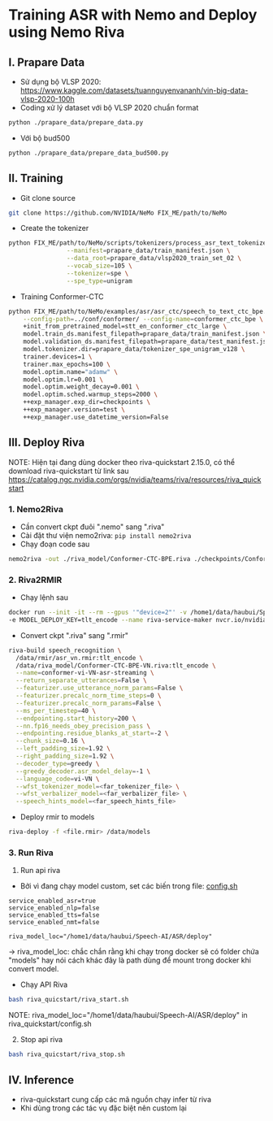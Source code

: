 # Training ASR with Nemo and Deploy using Nemo Riva


## I. Prapare Data
- Sử dụng bộ VLSP 2020: https://www.kaggle.com/datasets/tuannguyenvananh/vin-big-data-vlsp-2020-100h
- Coding xử lý dataset với bộ VLSP 2020 chuẩn format
```bash
python ./prapare_data/prepare_data.py
```
- Với bộ bud500
```bash
python ./prapare_data/prepare_data_bud500.py
```

## II. Training 
- Git clone source
```bash
git clone https://github.com/NVIDIA/NeMo FIX_ME/path/to/NeMo
```

- Create the tokenizer
```bash
python FIX_ME/path/to/NeMo/scripts/tokenizers/process_asr_text_tokenizer.py \
                --manifest=prapare_data/train_manifest.json \
                --data_root=prapare_data/vlsp2020_train_set_02 \
                --vocab_size=105 \
                --tokenizer=spe \
                --spe_type=unigram
```

- Training Conformer-CTC
```bash
python FIX_ME/path/to/NeMo/examples/asr/asr_ctc/speech_to_text_ctc_bpe.py \
    --config-path=../conf/conformer/ --config-name=conformer_ctc_bpe \
    +init_from_pretrained_model=stt_en_conformer_ctc_large \
    model.train_ds.manifest_filepath=prapare_data/train_manifest.json \
    model.validation_ds.manifest_filepath=prapare_data/test_manifest.json \
    model.tokenizer.dir=prapare_data/tokenizer_spe_unigram_v128 \
    trainer.devices=1 \
    trainer.max_epochs=100 \
    model.optim.name="adamw" \
    model.optim.lr=0.001 \
    model.optim.weight_decay=0.001 \
    model.optim.sched.warmup_steps=2000 \
    ++exp_manager.exp_dir=checkpoints \
    ++exp_manager.version=test \
    ++exp_manager.use_datetime_version=False
```

## III. Deploy Riva
NOTE: Hiện tại đang dùng docker theo riva-quickstart 2.15.0, có thể download riva-quickstart từ link sau
https://catalog.ngc.nvidia.com/orgs/nvidia/teams/riva/resources/riva_quickstart
### 1. Nemo2Riva
- Cần convert ckpt đuôi ".nemo" sang ".riva"
- Cài đặt thư viện nemo2riva: ```pip install nemo2riva```
- Chạy đoạn code sau
```bash
nemo2riva -out ./riva_model/Conformer-CTC-BPE.riva ./checkpoints/Conformer-CTC-BPE/test/checkpoints/Conformer-CTC-BPE.nemo
```

### 2. Riva2RMIR
- Chạy lệnh sau
```bash
docker run --init -it --rm --gpus '"device=2"' -v /home1/data/haubui/Speech-AI/ASR/deploy:/data \
-e MODEL_DEPLOY_KEY=tlt_encode --name riva-service-maker nvcr.io/nvidia/riva/riva-speech:2.12.0-servicemaker
```

- Convert ckpt ".riva" sang ".rmir"
```bash
riva-build speech_recognition \
  /data/rmir/asr_vn.rmir:tlt_encode \
  /data/riva_model/Conformer-CTC-BPE-VN.riva:tlt_encode \
  --name=conformer-vi-VN-asr-streaming \
  --return_separate_utterances=False \
  --featurizer.use_utterance_norm_params=False \
  --featurizer.precalc_norm_time_steps=0 \
  --featurizer.precalc_norm_params=False \
  --ms_per_timestep=40 \
  --endpointing.start_history=200 \
  --nn.fp16_needs_obey_precision_pass \
  --endpointing.residue_blanks_at_start=-2 \
  --chunk_size=0.16 \
  --left_padding_size=1.92 \
  --right_padding_size=1.92 \
  --decoder_type=greedy \
  --greedy_decoder.asr_model_delay=-1 \
  --language_code=vi-VN \
  --wfst_tokenizer_model=<far_tokenizer_file> \
  --wfst_verbalizer_model=<far_verbalizer_file> \
  --speech_hints_model=<far_speech_hints_file>
```
- Deploy rmir to models
```bash
riva-deploy -f <file.rmir> /data/models
```

### 3. Run Riva
1. Run api riva
- Bởi vì đang chạy model custom, set các biến trong file: [config.sh](./riva_quickstart/config.sh)
```
service_enabled_asr=true
service_enabled_nlp=false
service_enabled_tts=false
service_enabled_nmt=false

riva_model_loc="/home1/data/haubui/Speech-AI/ASR/deploy"
```
-> riva_model_loc: chắc chắn rằng khi chạy trong docker sẽ có folder chứa "models" hay nói cách khác đây là path dùng 
để mount trong docker khi convert model.

- Chạy API Riva
```bash
bash riva_quicstart/riva_start.sh
``` 
NOTE: riva_model_loc="/home1/data/haubui/Speech-AI/ASR/deploy" in riva_quickstart/config.sh

2. Stop api riva
```bash
bash riva_quicstart/riva_stop.sh
```

## IV. Inference
- riva-quickstart cung cấp các mã nguồn chạy infer từ riva
- Khi dùng trong các tác vụ đặc biệt nên custom lại
